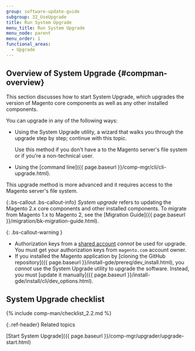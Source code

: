 ```yaml
---
group: software-update-guide
subgroup: 32_UseUpgrade
title: Run System Upgrade
menu_title: Run System Upgrade
menu_node: parent
menu_order: 1
functional_areas:
  - Upgrade
---
```


## Overview of System Upgrade {#compman-overview}

This section discusses how to start System Upgrade, which upgrades the version of Magento core components as well as any other installed components.

You can upgrade in any of the following ways:

* Using the System Upgrade utility, a wizard that walks you through the upgrade step by step; continue with this topic.

   Use this method if you don't have a to the Magento server's file system or if you're a non-technical user.

* Using the [command line]({{ page.baseurl }}/comp-mgr/cli/cli-upgrade.html).

 This upgrade method is more advanced and it requires access to the Magento server's file system.

{:.bs-callout .bs-callout-info}
_System upgrade_ refers to updating the Magento 2.x core components and other installed components. To migrate from Magento 1.x to Magento 2, see the [Migration Guide]({{ page.baseurl }}/migration/bk-migration-guide.html).

{: .bs-callout-warning }

* Authorization keys from a [shared account](http://docs.magento.com/m2/ce/user_guide/magento/magento-account-share.html) _cannot_ be used for upgrade. You must get your authorization keys from `magento.com` account owner.
* If you installed the Magento application by [cloning the GitHub repository]({{ page.baseurl }}/install-gde/prereq/dev_install.html), you _cannot_ use the System Upgrade utility to upgrade the software. Instead, you must [update it manually]({{ page.baseurl }}/install-gde/install/cli/dev_options.html).

## System Upgrade checklist
{% include comp-man/checklist_2.2.md %}

{:.ref-header}
Related topics

[Start System Upgrade]({{ page.baseurl }}/comp-mgr/upgrader/upgrade-start.html)
